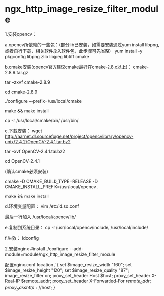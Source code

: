 # ngx_http_image_resize_filter_module

1.安装opencv：

a.opencv所依赖的一些包：（部分lib已安装，如需要安装通过yum install libpng,或者自行下载，相关软件放入软件包，此步骤可先省略）
yum install -y pkgconfig  libpng  zlib libjpeg  libtiff cmake


b.cmake安装(opencv官方建议cmake最好在cmake-2.8.x以上)：
cmake-2.8.9.tar.gz

tar –zxvf cmake-2.8.9

cd cmake-2.8.9

./configure –-prefix=/usr/local/cmake

make && make install

cp -r /usr/local/cmake/bin/ /usr/bin/


c.下载安装：
wget http://aarnet.dl.sourceforge.net/project/opencvlibrary/opencv-unix/2.4.2/OpenCV-2.4.1.tar.bz2

tar –xvf OpenCV-2.4.1.tar.bz2

cd OpenCV-2.4.1

(确认cmake必须安装)

cmake -D CMAKE_BUILD_TYPE=RELEASE -D CMAKE_INSTALL_PREFIX=/usr/local/opencv .

make && make install


d.环境变量配置：
vim /etc/ld.so.conf

最后一行加入
/usr/local/opencv/lib/


e.复制到系统目录：
cp -r /usr/local/opencv/include/ /usr/local/include/


f.生效：
ldconfig



2.安装nginx
#install 
./configure --add-module=module/ngx_http_image_resize_filter_module

配置nginx.conf
location / {
	set $image_resize_width "160";
	set $image_resize_height "120";
	set $image_resize_quality "87";
	image_resize_filter on;
	proxy_set_header Host $host;
	proxy_set_header  X-Real-IP  $remote_addr;
	proxy_set_header X-Forwarded-For $remote_addr;
	proxy_pass http://$host;
}


